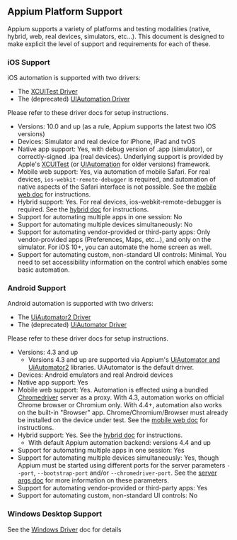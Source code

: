 ## Appium Platform Support

Appium supports a variety of platforms and testing modalities (native,
hybrid, web, real devices, simulators, etc...). This document is designed to
make explicit the level of support and requirements for each of these.

### iOS Support

iOS automation is supported with two drivers:

* The [XCUITest Driver](/docs/en/drivers/ios-xcuitest.md)
* The (deprecated) [UIAutomation Driver](/docs/en/drivers/ios-uiautomation.md)

Please refer to these driver docs for setup instructions.

* Versions: 10.0 and up (as a rule, Appium supports the latest two iOS versions)
* Devices: Simulator and real device for iPhone, iPad and tvOS
* Native app support: Yes, with debug version of .app (simulator),
  or correctly-signed .ipa (real devices). Underlying support is provided by
  Apple's [XCUITest](https://developer.apple.com/reference/xctest) (or [UIAutomation](https://web.archive.org/web/20160904214108/https://developer.apple.com/library/ios/documentation/DeveloperTools/Reference/UIAutomationRef/) for older versions)
  framework.
* Mobile web support: Yes, via automation of mobile Safari. For real devices,
  `ios-webkit-remote-debugger` is required, and automation of native aspects of
  the Safari interface is not possible. See the [mobile web doc](/docs/en/writing-running-appium/web/mobile-web.md) for instructions.
* Hybrid support: Yes. For real devices, ios-webkit-remote-debugger is
  required. See the [hybrid doc](/docs/en/writing-running-appium/web/hybrid.md) for instructions.
* Support for automating multiple apps in one session: No
* Support for automating multiple devices simultaneously: No
* Support for automating vendor-provided or third-party apps: Only
  vendor-provided apps (Preferences, Maps, etc...), and only on the simulator. For iOS 10+, you can automate the home screen as well.
* Support for automating custom, non-standard UI controls: Minimal. You need to
  set accessibility information on the control which enables some basic
  automation.

### Android Support

Android automation is supported with two drivers:

* The [UiAutomator2 Driver](/docs/en/drivers/android-uiautomator2.md)
* The (deprecated) [UiAutomator Driver](/docs/en/drivers/android-uiautomator.md)

Please refer to these driver docs for setup instructions.

* Versions: 4.3 and up
  * Versions 4.3 and up are supported via Appium's [UiAutomator and UiAutomator2](http://developer.android.com/tools/testing-support-library/index.html#UIAutomator)
      libraries. UiAutomator is the default driver.
* Devices: Android emulators and real Android devices
* Native app support: Yes
* Mobile web support: Yes. Automation
  is effected using a bundled [Chromedriver](http://chromedriver.chromium.org)
  server as a proxy. With 4.3, automation works on official Chrome
  browser or Chromium only. With 4.4+, automation also works on the built-in
  "Browser" app. Chrome/Chromium/Browser must already be installed on the
  device under test. See the [mobile web doc](/docs/en/writing-running-appium/web/mobile-web.md) for instructions.
* Hybrid support: Yes. See the [hybrid doc](/docs/en/writing-running-appium/web/hybrid.md) for instructions.
  * With default Appium automation backend: versions 4.4 and up
* Support for automating multiple apps in one session: Yes
* Support for automating multiple devices simultaneously: Yes,
  though Appium must be started using different ports for the server
   parameters `--port`, `--bootstrap-port` and/or
  `--chromedriver-port`. See the [server args doc](/docs/en/writing-running-appium/server-args.md) for more
  information on these parameters.
* Support for automating vendor-provided or third-party apps: Yes
* Support for automating custom, non-standard UI controls: No

### Windows Desktop Support

See the [Windows Driver](/docs/en/drivers/windows.md) doc for details

